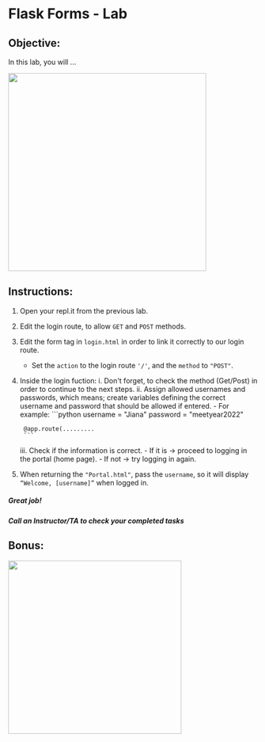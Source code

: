 # Flask Forms - Lab

## Objective: 
In this lab, you will ...





<img src="https://www.nasa.gov/sites/default/files/thumbnails/image/xemu-eva-hls.jpg" width="400">





## Instructions:
1. Open your repl.it from the previous lab.
2. Edit the login route, to allow `GET` and `POST` methods.
3. Edit the form tag in `login.html` in order to link it correctly to our login route. 
    - Set the `action` to the login route `'/'`, and the `method` to `"POST"`.
4. Inside the login fuction:
    i. Don't forget, to check the method (Get/Post) in order to continue to the next steps.
    ii. Assign allowed usernames and passwords, which means; create variables defining the correct username and password that should be allowed if entered.
        - For example: 
        ```python
        username = "Jiana"
        password = "meetyear2022"
        
        @app.route(.........
        ```
    iii. Check if the information is correct. 
        - If it is → proceed to logging in the portal (home page). 
        - If not → try logging in again.
5. When returning the `"Portal.html"`, pass the `username`, so it will display `“Welcome, [username]”` when logged in.





##### Great job!
##### Call an Instructor/TA to check your completed tasks
 
 


## Bonus:

<img src="https://www.c-sharpcorner.com/UploadFile/201fc1/programming-in-java-using-the-mvc-architecture/Images/mvc%20framework.jpg" width="350">
